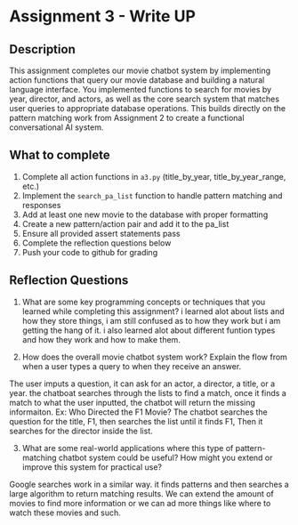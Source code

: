 # Assignment 3 - Write UP

## Description
This assignment completes our movie chatbot system by implementing action functions that query our movie database and building a natural language interface. You implemented functions to search for movies by year, director, and actors, as well as the core search system that matches user queries to appropriate database operations. This builds directly on the pattern matching work from Assignment 2 to create a functional conversational AI system.

## What to complete
1. Complete all action functions in `a3.py` (title_by_year, title_by_year_range, etc.)
2. Implement the `search_pa_list` function to handle pattern matching and responses  
3. Add at least one new movie to the database with proper formatting
4. Create a new pattern/action pair and add it to the pa_list
5. Ensure all provided assert statements pass
6. Complete the reflection questions below
7. Push your code to github for grading

## Reflection Questions

1. What are some key programming concepts or techniques that you learned while completing this assignment?
 i learned alot about lists and how they store things, i am still confused as to how they work but i am getting the hang of it. i also learned alot about different funtion types and how they work and how to make them.


2. How does the overall movie chatbot system work? Explain the flow from when a user types a query to when they receive an answer.

The user imputs a question, it can ask for an actor, a director, a title, or a year. the chatboat searches through the lists to find a match, once it finds a match to what the user inputted, the chatbot will return the missing informaiton. 
Ex: Who Directed the F1 Movie?
The chatbot searches the question for the title, F1, then searches the list until it finds F1, Then it searches for the director inside the list.



3. What are some real-world applications where this type of pattern-matching chatbot system could be useful? How might you extend or improve this system for practical use?

Google searches work in a similar way. it finds patterns and then searches a large algorithm to return matching results. We can extend the amount of movies to find more information or we can ad more things like where to watch these movies and such.